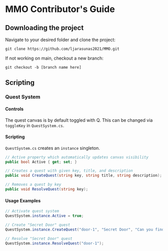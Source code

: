 # MMO Contributor's Guide

## Downloading the project

Navigate to your desired folder and clone the project:

`git clone https://github.com/ljarasunas2021/MMO.git`

If not working on main, checkout a new branch:

`git checkout -b [branch name here]`

## Scripting

### Quest System

#### Controls

The quest canvas is by default toggled with Q. This can be changed via `toggleKey` in `QuestSystem.cs`.

#### Scripting

`QuestSystem.cs` creates an `instance` singleton.

```cs
// Active property which automatically updates canvas visibility
public bool Active { get; set; }

// Creates a quest with given key, title, and description
public void CreateQuest(string key, string title, string description);

// Removes a quest by key
public void ResolveQuest(string key);
```

#### Usage Examples

```cs
// Activate quest system
QuestSystem.instance.Active = true;

// Create "Secret Door" quest
QuestSystem.instance.CreateQuest("door-1", "Secret Door", "Can you find the secret door?");

// Resolve "Secret Door" quest
QuestSystem.instance.ResolveQuest("door-1");
